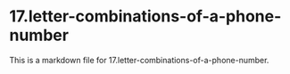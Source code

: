 # 17.letter-combinations-of-a-phone-number

This is a markdown file for 17.letter-combinations-of-a-phone-number.
